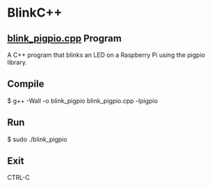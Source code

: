# BlinkC++

## [blink_pigpio.cpp](blink_pigpio.cpp) Program
A C++ program that blinks an LED on a Raspberry Pi using the pigpio library.

## Compile
$ g++ -Wall -o blink_pigpio blink_pigpio.cpp -lpigpio

## Run
$ sudo ./blink_pigpio

## Exit
CTRL-C
